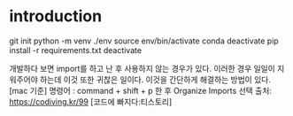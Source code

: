 # introduction
git init
python -m venv ./env
source env/bin/activate
conda deactivate
pip install -r requirements.txt
deactivate

개발하다 보면 import를 하고 난 후 사용하지 않는 경우가 있다. 이러한 경우 일일이 지워주어야 하는데 이것 또한 귀찮은 일이다. 이것을 간단하게 해결하는 방법이 있다.
[mac 기준] 명령어 : command + shift + p 한 후 Organize Imports 선택
출처: https://codiving.kr/99 [코드에 빠지다:티스토리]